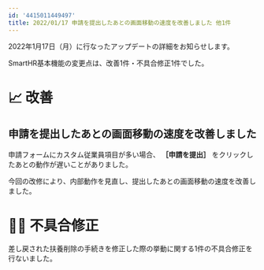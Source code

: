 ```yaml
---
id: '4415011449497'
title: 2022/01/17 申請を提出したあとの画面移動の速度を改善しました 他1件
---
```

2022年1月17日（月）に行なったアップデートの詳細をお知らせします。

SmartHR基本機能の変更点は、改善1件・不具合修正1件でした。

# 📈 改善

## 申請を提出したあとの画面移動の速度を改善しました

申請フォームにカスタム従業員項目が多い場合、 **［申請を提出］** をクリックしたあとの動作が遅いことがありました。

今回の改修により、内部動作を見直し、提出したあとの画面移動の速度を改善しました。

# 👨‍⚕️ 不具合修正

差し戻された扶養削除の手続きを修正した際の挙動に関する1件の不具合修正を行ないました。
